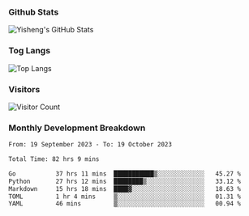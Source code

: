 ### Github Stats
![Yisheng's GitHub Stats](https://github-readme-stats-9qabuvhk1-gongyisheng.vercel.app/api?username=gongyisheng&count_private=true&show_icons=true)
### Tog Langs
![Top Langs](https://github-readme-stats-9qabuvhk1-gongyisheng.vercel.app/api/top-langs/?username=gongyisheng&layout=compact)
### Visitors
![Visitor Count](https://profile-counter.glitch.me/gongyisheng/count.svg)
### Monthly Development Breakdown
<!--START_SECTION:waka-->

```txt
From: 19 September 2023 - To: 19 October 2023

Total Time: 82 hrs 9 mins

Go           37 hrs 11 mins  ███████████▒░░░░░░░░░░░░░   45.27 %
Python       27 hrs 12 mins  ████████▒░░░░░░░░░░░░░░░░   33.12 %
Markdown     15 hrs 18 mins  ████▓░░░░░░░░░░░░░░░░░░░░   18.63 %
TOML         1 hr 4 mins     ▒░░░░░░░░░░░░░░░░░░░░░░░░   01.31 %
YAML         46 mins         ▒░░░░░░░░░░░░░░░░░░░░░░░░   00.94 %
```

<!--END_SECTION:waka-->

